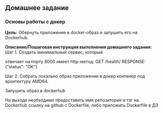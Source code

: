 ## Домашнее задание
### Основы работы с докер

**Цель:**
Обернуть приложение в docker-образ и запушить его на Dockerhub.

**Описание/Пошаговая инструкция выполнения домашнего задания:**
Шаг 1. Создать минимальный сервис, который

отвечает на порту 8000
имеет http-метод:
GET /health/
RESPONSE: {"status": "OK"}

Шаг 2. Cобрать локально образ приложения в докер контенер под архитектуру AMD64.

Запушить образ в dockerhub

На выходе необходимо предоставить
имя репозитория и тэг на Dockerhub
ссылку на github c Dockerfile, либо приложить Dockerfile в ДЗ